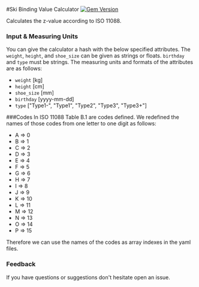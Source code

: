 #Ski Binding Value Calculator
[![Gem Version](https://badge.fury.io/rb/ski_binding_calculator.png)](http://badge.fury.io/rb/ski_binding_calculator)

Calculates the z-value according to ISO 11088.

### Input & Measuring Units
You can give the calculator a hash with the below specified attributes. The <code>weight</code>, <code>height</code>, and <code>shoe_size</code> can be given as strings or floats. <code>birthday</code> and <code>type</code> must be strings. The measuring units and formats of the attributes are as follows:
 
- <code>weight</code> [kg]
- <code>height</code> [cm]
- <code>shoe_size</code> [mm]
- <code>birthday</code> [yyyy-mm-dd]
- <code>type</code> ["Type1-", "Type1", "Type2", "Type3", "Type3+"]

###Codes
In ISO 11088 Table B.1 are codes defined. We redefined the names of those codes from one letter to one digit as follows:
- A => 0
- B => 1
- C => 2
- D => 3
- E => 4
- F => 5
- G => 6
- H => 7
- I => 8
- J => 9
- K => 10
- L => 11
- M => 12
- N => 13
- O => 14
- P => 15

Therefore we can use the names of the codes as array indexes in the yaml files.

### Feedback
If you have questions or suggestions don't hesitate open an issue.